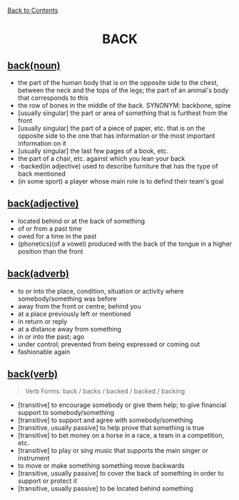 ﻿[Back to Contents](../../../README.md)


<h1 style="text-align: center;">BACK</h1>


## [back(noun)](https://www.oxfordlearnersdictionaries.com/definition/english/back_1)
- the part of the human body that is on the opposite side to the chest, between the neck and the tops of the legs; the part of an animal's body that corresponds to this
- the row of bones in the middle of the back. SYNONYM: backbone, spine
- [usually singular] the part or area of something that is furthest from the front
- [usually singular] the part of a piece of paper, etc. that is on the opposite side to the one that has information or the most important information on it
- [usually singular] the last few pages of a book, etc.
- the part of a chair, etc. against which you lean your back
- -backed(in adjective) used to describe furniture that has the type of back mentioned
- (in some sport) a player whose main role is to defind their team's goal


## [back(adjective)](https://www.oxfordlearnersdictionaries.com/definition/english/back_2)
- located behind or at the back of something
- of or from a past time
- owed for a time in the past
- (phonetics)(of a vowel) produced with the back of the tongue in a higher position than the front


## [back(adverb)](https://www.oxfordlearnersdictionaries.com/definition/english/back_3)
- to or into the place, condition, situation or activity where somebody/something was before
- away from the front or centre; behind you
- at a place previously left or mentioned
- in return or reply
- at a distance away from something
- in or into the past; ago
- under control; prevented from being expressed or coming out
- fashionable again


## [back(verb)](https://www.oxfordlearnersdictionaries.com/definition/english/back_4)
> Verb Forms: back / backs / backed / backed / backing
- [transitive] to encourage somebody or give them help; to give financial support to somebody/something
- [transitive] to support and agree with somebody/something
- [transitive, usually passive] to help prove that something is true
- [transitive] to bet money on a horse in a race, a team in a competition, etc.
- [transitive] to play or sing music that supports the main singer or instrument
- to move or make something something move backwards
- [transitive, usually passive] to cover the back of something in order to support or protect it
- [transitive, usually passive] to be located behind something
